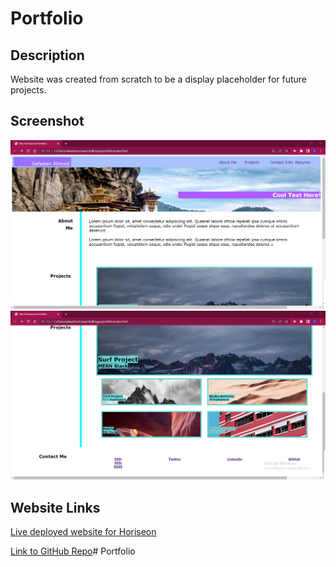 # Portfolio

## Description
Website was created from scratch to be a display placeholder for future projects.

## Screenshot
![Screenshot](./assets/pics/Screenshot.png)
![Screenshot](./assets/pics/Screenshot2.png)

## Website Links
[Live deployed website for Horiseon](https://safwaan41.github.io/HoriseonRefactor/)

[Link to GitHub Repo](https://github.com/safwaan41/HoriseonRefactor)# Portfolio